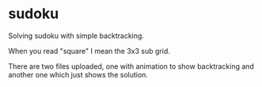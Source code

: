 # sudoku
Solving sudoku with simple backtracking.

When you read "square" I mean the 3x3 sub grid.

There are two files uploaded, one with animation to show backtracking and another one which just shows the solution.
